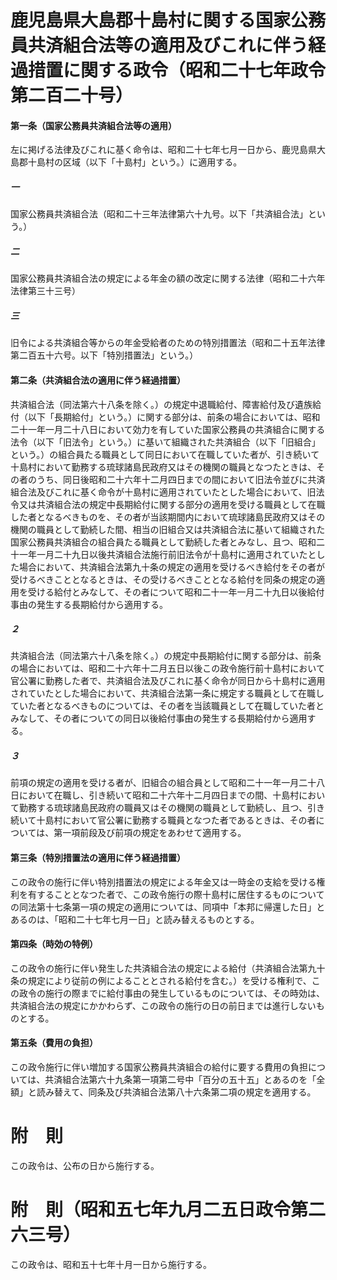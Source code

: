 # 鹿児島県大島郡十島村に関する国家公務員共済組合法等の適用及びこれに伴う経過措置に関する政令（昭和二十七年政令第二百二十号）
#### 第一条（国家公務員共済組合法等の適用）
左に掲げる法律及びこれに基く命令は、昭和二十七年七月一日から、鹿児島県大島郡十島村の区域（以下「十島村」という。）に適用する。
##### 一
国家公務員共済組合法（昭和二十三年法律第六十九号。以下「共済組合法」という。）
##### 二
国家公務員共済組合法の規定による年金の額の改定に関する法律（昭和二十六年法律第三十三号）
##### 三
旧令による共済組合等からの年金受給者のための特別措置法（昭和二十五年法律第二百五十六号。以下「特別措置法」という。）
#### 第二条（共済組合法の適用に伴う経過措置）
共済組合法（同法第六十八条を除く。）の規定中退職給付、障害給付及び遺族給付（以下「長期給付」という。）に関する部分は、前条の場合においては、昭和二十一年一月二十八日において効力を有していた国家公務員の共済組合に関する法令（以下「旧法令」という。）に基いて組織された共済組合（以下「旧組合」という。）の組合員たる職員として同日において在職していた者が、引き続いて十島村において勤務する琉球諸島民政府又はその機関の職員となつたときは、その者のうち、同日後昭和二十六年十二月四日までの間において旧法令並びに共済組合法及びこれに基く命令が十島村に適用されていたとした場合において、旧法令又は共済組合法の規定中長期給付に関する部分の適用を受ける職員として在職した者となるべきものを、その者が当該期間内において琉球諸島民政府又はその機関の職員として勤続した間、相当の旧組合又は共済組合法に基いて組織された国家公務員共済組合の組合員たる職員として勤続した者とみなし、且つ、昭和二十一年一月二十九日以後共済組合法施行前旧法令が十島村に適用されていたとした場合において、共済組合法第九十条の規定の適用を受けるべき給付をその者が受けるべきこととなるときは、その受けるべきこととなる給付を同条の規定の適用を受ける給付とみなして、その者について昭和二十一年一月二十九日以後給付事由の発生する長期給付から適用する。
##### ２
共済組合法（同法第六十八条を除く。）の規定中長期給付に関する部分は、前条の場合においては、昭和二十六年十二月五日以後この政令施行前十島村において官公署に勤務した者で、共済組合法及びこれに基く命令が同日から十島村に適用されていたとした場合において、共済組合法第一条に規定する職員として在職していた者となるべきものについては、その者を当該職員として在職していた者とみなして、その者についての同日以後給付事由の発生する長期給付から適用する。
##### ３
前項の規定の適用を受ける者が、旧組合の組合員として昭和二十一年一月二十八日において在職し、引き続いて昭和二十六年十二月四日までの間、十島村において勤務する琉球諸島民政府の職員又はその機関の職員として勤続し、且つ、引き続いて十島村において官公署に勤務する職員となつた者であるときは、その者については、第一項前段及び前項の規定をあわせて適用する。
#### 第三条（特別措置法の適用に伴う経過措置）
この政令の施行に伴い特別措置法の規定による年金又は一時金の支給を受ける権利を有することとなつた者で、この政令施行の際十島村に居住するものについての同法第十七条第一項の規定の適用については、同項中「本邦に帰還した日」とあるのは、「昭和二十七年七月一日」と読み替えるものとする。
#### 第四条（時効の特例）
この政令の施行に伴い発生した共済組合法の規定による給付（共済組合法第九十条の規定により従前の例によることとされる給付を含む。）を受ける権利で、この政令の施行の際までに給付事由の発生しているものについては、その時効は、共済組合法の規定にかかわらず、この政令の施行の日の前日までは進行しないものとする。
#### 第五条（費用の負担）
この政令施行に伴い増加する国家公務員共済組合の給付に要する費用の負担については、共済組合法第六十九条第一項第二号中「百分の五十五」とあるのを「全額」と読み替えて、同条及び共済組合法第八十六条第二項の規定を適用する。
# 附　則
この政令は、公布の日から施行する。
# 附　則（昭和五七年九月二五日政令第二六三号）
この政令は、昭和五十七年十月一日から施行する。
